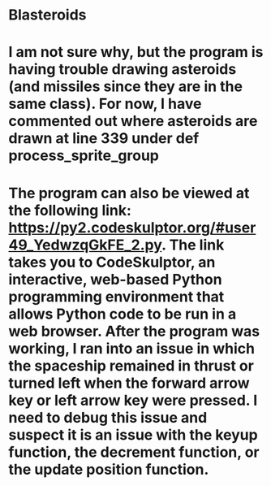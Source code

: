 # Blasteroids
# I am not sure why, but the program is having trouble drawing asteroids (and missiles since they are in the same class).  For now, I have commented out where asteroids are drawn at line 339 under def process_sprite_group
# The program can also be viewed at the following link:  https://py2.codeskulptor.org/#user49_YedwzqGkFE_2.py.  The link takes you to CodeSkulptor, an interactive, web-based Python programming environment that allows Python code to be run in a web browser. After the program was working, I ran into an issue in which the spaceship remained in thrust or turned left when the forward arrow key or left arrow key were pressed.  I need to debug this issue and suspect it is an issue with the keyup function, the decrement function, or the update position function.
